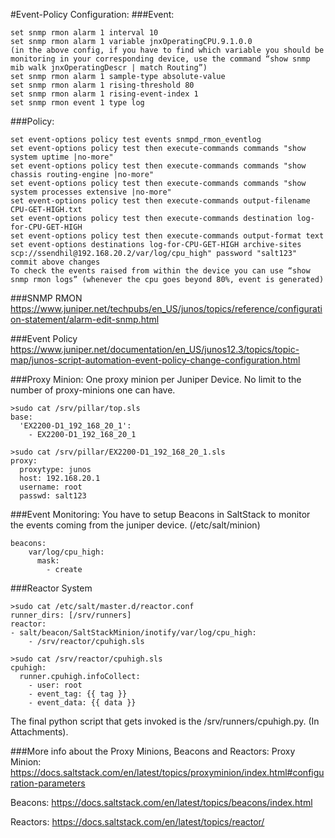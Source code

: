 #Event-Policy Configuration:
###Event:
```
set snmp rmon alarm 1 interval 10
set snmp rmon alarm 1 variable jnxOperatingCPU.9.1.0.0
(in the above config, if you have to find which variable you should be monitoring in your corresponding device, use the command “show snmp mib walk jnxOperatingDescr | match Routing”)
set snmp rmon alarm 1 sample-type absolute-value
set snmp rmon alarm 1 rising-threshold 80
set snmp rmon alarm 1 rising-event-index 1
set snmp rmon event 1 type log
```
 
###Policy:
```
set event-options policy test events snmpd_rmon_eventlog
set event-options policy test then execute-commands commands "show system uptime |no-more"
set event-options policy test then execute-commands commands "show chassis routing-engine |no-more"
set event-options policy test then execute-commands commands "show system processes extensive |no-more"
set event-options policy test then execute-commands output-filename CPU-GET-HIGH.txt
set event-options policy test then execute-commands destination log-for-CPU-GET-HIGH
set event-options policy test then execute-commands output-format text
set event-options destinations log-for-CPU-GET-HIGH archive-sites scp://ssendhil@192.168.20.2/var/log/cpu_high" password "salt123"
commit above changes
To check the events raised from within the device you can use “show snmp rmon logs” (whenever the cpu goes beyond 80%, event is generated)
```
 
###SNMP RMON
https://www.juniper.net/techpubs/en_US/junos/topics/reference/configuration-statement/alarm-edit-snmp.html

###Event Policy
https://www.juniper.net/documentation/en_US/junos12.3/topics/topic-map/junos-script-automation-event-policy-change-configuration.html
 
 
###Proxy Minion:
One proxy minion per Juniper Device. No limit to the number of proxy-minions one can have.
 
```
>sudo cat /srv/pillar/top.sls
base:
  'EX2200-D1_192_168_20_1':
    - EX2200-D1_192_168_20_1
```
 
```
>sudo cat /srv/pillar/EX2200-D1_192_168_20_1.sls
proxy:
  proxytype: junos
  host: 192.168.20.1
  username: root
  passwd: salt123
```
 
###Event Monitoring:
You have to setup Beacons in SaltStack to monitor the events coming from the juniper device. (/etc/salt/minion)
```
beacons:
    var/log/cpu_high:
      mask:
        - create
```
 
###Reactor System
```
>sudo cat /etc/salt/master.d/reactor.conf
runner_dirs: [/srv/runners]
reactor:
- salt/beacon/SaltStackMinion/inotify/var/log/cpu_high:
    - /srv/reactor/cpuhigh.sls
 
>sudo cat /srv/reactor/cpuhigh.sls
cpuhigh:
  runner.cpuhigh.infoCollect:
    - user: root
    - event_tag: {{ tag }}
    - event_data: {{ data }}
```
 
The final python script that gets invoked is the /srv/runners/cpuhigh.py. (In Attachments).
 
###More info about the Proxy Minions, Beacons  and Reactors:
Proxy Minion:
https://docs.saltstack.com/en/latest/topics/proxyminion/index.html#configuration-parameters

Beacons:
https://docs.saltstack.com/en/latest/topics/beacons/index.html

Reactors:
https://docs.saltstack.com/en/latest/topics/reactor/
